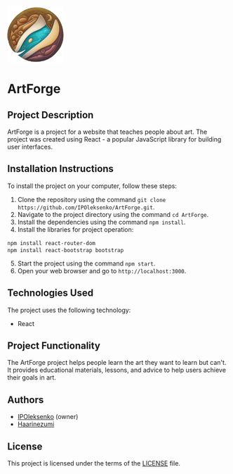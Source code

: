 <img src=".github/logo.png" width="128" alt="logo">

# ArtForge

## Project Description

ArtForge is a project for a website that teaches people about art. The project was created using React - a popular JavaScript library for building user interfaces.

## Installation Instructions

To install the project on your computer, follow these steps:

1. Clone the repository using the command `git clone https://github.com/IPOleksenko/ArtForge.git`.
2. Navigate to the project directory using the command `cd ArtForge`.
3. Install the dependencies using the command `npm install`.
4. Install the libraries for project operation: 
```shell
npm install react-router-dom
npm install react-bootstrap bootstrap
```

5. Start the project using the command `npm start`.
6. Open your web browser and go to `http://localhost:3000`.

## Technologies Used

The project uses the following technology:

- React

## Project Functionality

The ArtForge project helps people learn the art they want to learn but can't. It provides educational materials, lessons, and advice to help users achieve their goals in art.

## Authors

- [IPOleksenko](https://github.com/IPOleksenko) (owner)
- [Haarinezumi](https://github.com/Haarinezumi)

## License

This project is licensed under the terms of the [LICENSE](./LICENSE) file.
